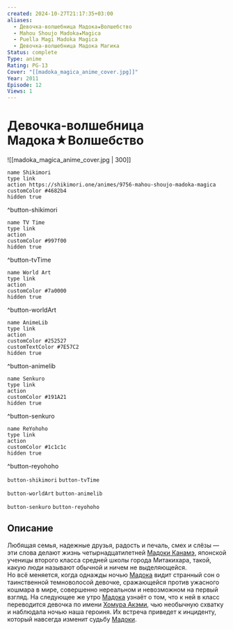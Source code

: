 ```yaml
---
created: 2024-10-27T21:17:35+03:00
aliases:
  - Девочка-волшебница Мадока★Волшебство
  - Mahou Shoujo Madoka★Magica
  - Puella Magi Madoka Magica
  - Девочка-волшебница Мадока Магика
Status: complete
Type: anime
Rating: PG-13
Cover: "[[madoka_magica_anime_cover.jpg]]"
Year: 2011
Episode: 12
Views: 1
---
```


# Девочка-волшебница Мадока★Волшебство

![[madoka_magica_anime_cover.jpg | 300]]

```button
name Shikimori
type link
action https://shikimori.one/animes/9756-mahou-shoujo-madoka-magica
customColor #4682b4
hidden true
```
^button-shikimori

```button
name TV Time
type link
action 
customColor #997f00
hidden true
```
^button-tvTime

```button
name World Art
type link
action 
customColor #7a0000
hidden true
```
^button-worldArt

```button
name AnimeLib
type link
action 
customColor #252527
customTextColor #7E57C2
hidden true
```
^button-animelib

```button
name Senkuro
type link
action 
customColor #191A21
hidden true
```
^button-senkuro

```button
name ReYohoho
type link
action 
customColor #1c1c1c
hidden true
```
^button-reyohoho



`button-shikimori` `button-tvTime`

`button-worldArt` `button-animelib`

`button-senkuro` `button-reyohoho`

## Описание

Любящая семья, надежные друзья, радость и печаль, смех и слёзы — эти слова делают жизнь четырнадцатилетней [Мадоки Канамэ](https://shikimori.one/characters/37832-madoka-kaname), японской ученицы второго класса средней школы города Митакихара, такой, какую люди называют обычной и ничем не выделяющейся.  
Но всё меняется, когда однажды ночью [Мадока](https://shikimori.one/characters/37832-madoka-kaname) видит странный сон о таинственной темноволосой девочке, сражающейся против ужасного кошмара в мире, совершенно нереальном и невозможном на первый взгляд. На следующее же утро [Мадока](https://shikimori.one/characters/37832-madoka-kaname) узнаёт о том, что к ней в класс переводится девочка по имени [Хомура Акэми](https://shikimori.one/characters/38005-homura-akemi), чью необычную схватку и наблюдала ночью наша героиня. Их встреча приведет к инциденту, который навсегда изменит судьбу [Мадоки](https://shikimori.one/characters/37832-madoka-kaname).

